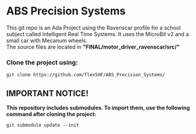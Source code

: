 # ABS Precision Systems
This git repo is an Ada Project using the Ravenscar profile for a school subject called Intelligent Real Time Systems.
It uses the MicroBit v2 and a small car with Mecanum wheels.
<br>
The source files are located in **"FINAL/motor_driver_ravenscar/src/"**

### Clone the project using:
```git
git clone https://github.com/TlexSHF/ABS_Precision_Systems/
```

## IMPORTANT NOTICE!
**This repository includes submodules. To import them, use the following command after cloning the project:**

```git
git submodule update --init
```
